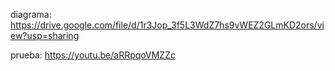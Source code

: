 diagrama: https://drive.google.com/file/d/1r3Jop_3f5L3WdZ7hs9vWEZ2GLmKD2ors/view?usp=sharing

prueba: https://youtu.be/aRRpqoVMZZc
